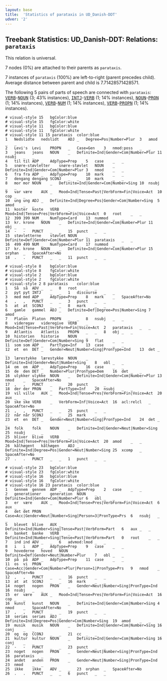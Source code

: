 ```yaml
---
layout: base
title:  'Statistics of parataxis in UD_Danish-DDT'
udver: '2'
---
```


## Treebank Statistics: UD_Danish-DDT: Relations: `parataxis`

This relation is universal.

7 nodes (0%) are attached to their parents as `parataxis`.

7 instances of `parataxis` (100%) are left-to-right (parent precedes child).
Average distance between parent and child is 7.71428571428571.

The following 5 pairs of parts of speech are connected with `parataxis`: <tt><a href="da_ddt-pos-VERB.html">VERB</a></tt>-<tt><a href="da_ddt-pos-NOUN.html">NOUN</a></tt> (3; 43% instances), <tt><a href="da_ddt-pos-INTJ.html">INTJ</a></tt>-<tt><a href="da_ddt-pos-VERB.html">VERB</a></tt> (1; 14% instances), <tt><a href="da_ddt-pos-NOUN.html">NOUN</a></tt>-<tt><a href="da_ddt-pos-PRON.html">PRON</a></tt> (1; 14% instances), <tt><a href="da_ddt-pos-VERB.html">VERB</a></tt>-<tt><a href="da_ddt-pos-NUM.html">NUM</a></tt> (1; 14% instances), <tt><a href="da_ddt-pos-VERB.html">VERB</a></tt>-<tt><a href="da_ddt-pos-PROPN.html">PROPN</a></tt> (1; 14% instances).


~~~ conllu
# visual-style 15	bgColor:blue
# visual-style 15	fgColor:white
# visual-style 11	bgColor:blue
# visual-style 11	fgColor:white
# visual-style 11 15 parataxis	color:blue
1	Nedslidte	nedslidt	ADJ	_	Degree=Pos|Number=Plur	3	amod	_	_
2	Levi's	Levi	PROPN	_	Case=Gen	3	nmod:poss	_	_
3	jeans	jeans	NOUN	_	Definite=Ind|Gender=Com|Number=Plur	11	nsubj	_	_
4	til	til	ADP	_	AdpType=Prep	5	case	_	_
5	snøre-støvletter	snøre-støvlet	NOUN	_	Definite=Ind|Gender=Com|Number=Plur	3	nmod	_	_
6	fra	fra	ADP	_	AdpType=Prep	10	mark	_	_
7	dengang	dengang	SCONJ	_	_	10	mark	_	_
8	mor	mor	NOUN	_	Definite=Ind|Gender=Com|Number=Sing	10	nsubj	_	_
9	var	være	AUX	_	Mood=Ind|Tense=Past|VerbForm=Fin|Voice=Act	10	cop	_	_
10	ung	ung	ADJ	_	Definite=Ind|Degree=Pos|Gender=Com|Number=Sing	5	amod	_	_
11	koster	koste	VERB	_	Mood=Ind|Tense=Pres|VerbForm=Fin|Voice=Act	0	root	_	_
12	399	399	NUM	_	NumType=Card	13	nummod	_	_
13	kr.	krone	NOUN	_	Definite=Ind|Gender=Com|Number=Plur	11	obj	_	_
14	-	-	PUNCT	_	_	15	punct	_	_
15	støvletterne	støvlet	NOUN	_	Definite=Def|Gender=Com|Number=Plur	11	parataxis	_	_
16	499	499	NUM	_	NumType=Card	17	nummod	_	_
17	kr.	krone	NOUN	_	Definite=Ind|Gender=Com|Number=Plur	15	orphan	_	SpaceAfter=No
18	.	.	PUNCT	_	_	11	punct	_	_

~~~


~~~ conllu
# visual-style 8	bgColor:blue
# visual-style 8	fgColor:white
# visual-style 2	bgColor:blue
# visual-style 2	fgColor:white
# visual-style 2 8 parataxis	color:blue
1	Så	så	ADV	_	_	0	root	_	_
2	pyt	pyt	INTJ	_	_	1	discourse	_	_
3	med	med	ADP	_	AdpType=Prep	8	mark	_	SpaceAfter=No
4	,	,	PUNCT	_	_	3	punct	_	_
5	at	at	SCONJ	_	_	8	mark	_	_
6	gamle	gammel	ADJ	_	Definite=Def|Degree=Pos|Number=Sing	7	amod	_	_
7	Platon	Platon	PROPN	_	_	8	nsubj	_	_
8	videregav	videregive	VERB	_	Mood=Ind|Tense=Past|VerbForm=Fin|Voice=Act	2	parataxis	_	_
9	Atlantis	Atlantis	PROPN	_	_	8	obj	_	_
10	historien	historie	NOUN	_	Definite=Def|Gender=Com|Number=Sing	9	flat	_	_
11	som	som	ADP	_	PartType=Inf	13	case	_	_
12	et	en	DET	_	Gender=Neut|Number=Sing|PronType=Ind	13	det	_	_
13	lærestykke	lærestykke	NOUN	_	Definite=Ind|Gender=Neut|Number=Sing	8	obl	_	_
14	om	om	ADP	_	AdpType=Prep	16	case	_	_
15	de	den	DET	_	Number=Plur|PronType=Dem	16	det	_	_
16	ulykker	ulykke	NOUN	_	Definite=Ind|Gender=Com|Number=Plur	13	nmod	_	SpaceAfter=No
17	,	,	PUNCT	_	_	20	punct	_	_
18	der	der	PRON	_	PartType=Inf	20	nsubj	_	_
19	vil	ville	AUX	_	Mood=Ind|Tense=Pres|VerbForm=Fin|Voice=Act	20	aux	_	_
20	ske	ske	VERB	_	VerbForm=Inf|Voice=Act	16	acl:relcl	_	SpaceAfter=No
21	,	,	PUNCT	_	_	25	punct	_	_
22	når	når	SCONJ	_	_	25	mark	_	_
23	et	en	DET	_	Gender=Neut|Number=Sing|PronType=Ind	24	det	_	_
24	folk	folk	NOUN	_	Definite=Ind|Gender=Neut|Number=Sing	25	nsubj	_	_
25	bliver	blive	VERB	_	Mood=Ind|Tense=Pres|VerbForm=Fin|Voice=Act	20	amod	_	_
26	kålhøgent	kålhøgen	ADJ	_	Definite=Ind|Degree=Pos|Gender=Neut|Number=Sing	25	xcomp	_	SpaceAfter=No
27	.	.	PUNCT	_	_	1	punct	_	_

~~~


~~~ conllu
# visual-style 23	bgColor:blue
# visual-style 23	fgColor:white
# visual-style 16	bgColor:blue
# visual-style 16	fgColor:white
# visual-style 16 23 parataxis	color:blue
1	Gennem	gennem	ADP	_	AdpType=Prep	2	case	_	_
2	generationer	generation	NOUN	_	Definite=Ind|Gender=Com|Number=Plur	6	obl	_	_
3	er	være	AUX	_	Mood=Ind|Tense=Pres|VerbForm=Fin|Voice=Act	6	aux	_	_
4	det	det	PRON	_	Case=Acc|Gender=Neut|Number=Sing|Person=3|PronType=Prs	6	nsubj	_	_
5	blevet	blive	AUX	_	Definite=Ind|Number=Sing|Tense=Past|VerbForm=Part	6	aux	_	_
6	banket	banke	VERB	_	Definite=Ind|Number=Sing|Tense=Past|VerbForm=Part	0	root	_	_
7	ind	ind	ADV	_	_	6	advmod:lmod	_	_
8	i	i	ADP	_	AdpType=Prep	9	case	_	_
9	hovederne	hoved	NOUN	_	Definite=Def|Gender=Neut|Number=Plur	7	obl	_	_
10	på	på	ADP	_	AdpType=Prep	11	case	_	_
11	os	vi	PRON	_	Case=Acc|Gender=Com|Number=Plur|Person=1|PronType=Prs	9	nmod	_	SpaceAfter=No
12	,	,	PUNCT	_	_	16	punct	_	_
13	at	at	SCONJ	_	_	16	mark	_	_
14	noget	nogen	PRON	_	Gender=Neut|Number=Sing|PronType=Ind	16	nsubj	_	_
15	er	være	AUX	_	Mood=Ind|Tense=Pres|VerbForm=Fin|Voice=Act	16	cop	_	_
16	kunst	kunst	NOUN	_	Definite=Ind|Gender=Com|Number=Sing	4	nmod	_	SpaceAfter=No
17	,	,	PUNCT	_	_	19	punct	_	_
18	seriøs	seriøs	ADJ	_	Definite=Ind|Degree=Pos|Gender=Com|Number=Sing	19	amod	_	_
19	musik	musik	NOUN	_	Definite=Ind|Gender=Com|Number=Sing	16	conj	_	_
20	og	og	CCONJ	_	_	21	cc	_	_
21	kultur	kultur	NOUN	_	Definite=Ind|Gender=Com|Number=Sing	16	conj	_	_
22	-	-	PUNCT	_	_	23	punct	_	_
23	noget	nogen	PRON	_	Gender=Neut|Number=Sing|PronType=Ind	16	parataxis	_	_
24	andet	anden	PRON	_	Gender=Neut|Number=Sing|PronType=Ind	23	nmod	_	_
25	ikke	ikke	ADV	_	_	23	orphan	_	SpaceAfter=No
26	.	.	PUNCT	_	_	6	punct	_	_

~~~


